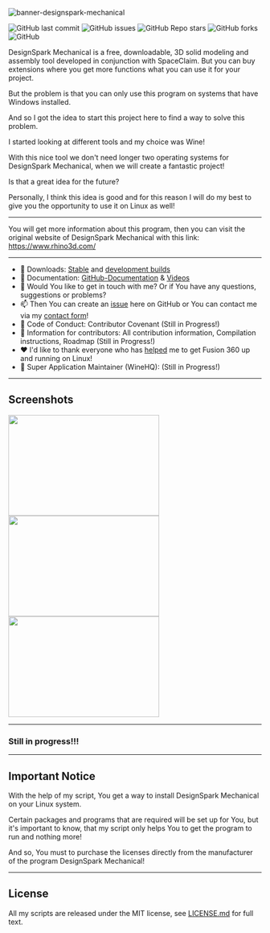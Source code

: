 ![banner-designspark-mechanical](https://user-images.githubusercontent.com/79079633/128542410-763ce4ed-16e8-4e2c-9595-203318ebf3ba.png)

![GitHub last commit](https://img.shields.io/github/last-commit/cryinkfly/DesignSpark-Mechanical---Linux-Wine-Version-?style=for-the-badge)
![GitHub issues](https://img.shields.io/github/issues-raw/cryinkfly/DesignSpark-Mechanical---Linux-Wine-Version-?style=for-the-badge)
![GitHub Repo stars](https://img.shields.io/github/stars/cryinkfly/DesignSpark-Mechanical---Linux-Wine-Version-?style=for-the-badge)
![GitHub forks](https://img.shields.io/github/forks/cryinkfly/DesignSpark-Mechanical---Linux-Wine-Version-?style=for-the-badge)
![GitHub](https://img.shields.io/github/license/cryinkfly/DesignSpark-Mechanical---Linux-Wine-Version-?style=for-the-badge)

DesignSpark Mechanical is a free, downloadable, 3D solid modeling and assembly tool developed in conjunction with SpaceClaim. But you can buy extensions where you get more functions what you can use it for your project.

But the problem is that you can only use this program on systems that have Windows installed.

And so I got the idea to start this project here to find a way to solve this problem. 

I started looking at different tools and my choice was Wine! 

With this nice tool we don't need longer two operating systems for DesignSpark Mechanical, when we will create a fantastic project! 

Is that a great idea for the future?

Personally, I think this idea is good and for this reason I will do my best to give you the opportunity to use it on Linux as well!

---

You will get more information about this program, then you can visit the original website of DesignSpark Mechanical with this link: https://www.rhino3d.com/

---

  - 📂 Downloads: [Stable](https://github.com/cryinkfly/DesignSpark-Mechanical---Linux-Wine-Version-/tree/main/scripts/stable-branch) and [development builds](https://github.com/cryinkfly/DesignSpark-Mechanical---Linux-Wine-Version-/tree/main/scripts/development-branch)
  - 📔 Documentation: [GitHub-Documentation](https://github.com/cryinkfly/DesignSpark-Mechanical---Linux-Wine-Version-/wiki/Documentation) & [Videos](https://www.youtube.com/watch?v=xVgswrL7BVo&list=PLzwMdS5iu_BKebzY2Ne3mGYrGi8YQWjfD)
  - 💬 Would You like to get in touch with me? Or if You have any questions, suggestions or problems?
  - 📫 Then You can create an [issue](https://github.com/cryinkfly/DesignSpark-Mechanical---Linux-Wine-Version-/issues) here on GitHub or You can contact me via my [contact form](https://cryinkfly.com/contact/)!
  - 📜 Code of Conduct: Contributor Covenant (Still in Progress!)
  - 📖 Information for contributors: All contribution information, Compilation instructions, Roadmap (Still in Progress!)
  - ❤️ I'd like to thank everyone who has [helped](https://github.com/cryinkfly/DesignSpark-Mechanical---Linux-Wine-Version-/blob/main/SPONSORS.md) me to get Fusion 360 up and running on Linux!
  - 🍷 Super Application Maintainer (WineHQ): (Still in Progress!)

---

## Screenshots
<div>
<img src="https://user-images.githubusercontent.com/79079633/126766387-33a28763-5974-4fc5-ba5f-f643b7aebc1f.png" width="300px" height="200px">
<img src="https://user-images.githubusercontent.com/79079633/126769867-524d9607-bdaf-4a3b-aca9-6979b89bdfff.png" width="300px" height="200px">
</div>
<div>
<img src="https://user-images.githubusercontent.com/79079633/126770274-9c4129cc-6dfc-4d89-a167-081bfd00acd9.png" width="300px" height="200px">
</div>

---

### Still in progress!!!

---

## Important Notice

With the help of my script, You get a way to install DesignSpark Mechanical on your Linux system. 

Certain packages and programs that are required will be set up for You, but it's important to know, that my script only helps You to get the program to run and nothing more! 

And so, You must to purchase the licenses directly from the manufacturer of the program DesignSpark Mechanical!

---

## License

All my scripts are released under the MIT license, see [LICENSE.md](https://github.com/cryinkfly/DesignSpark-Mechanical---Linux-Wine-Version-/blob/main/LICENSE.md) for full text.
